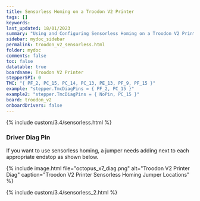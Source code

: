 ```yaml
---
title: Sensorless Homing on a Troodon V2 Printer
tags: []
keywords: 
last_updated: 18/01/2023
summary: "Using and Configuring Sensorless Homing on a Troodon V2 Printer"
sidebar: mydoc_sidebar
permalink: troodon_v2_sensorless.html
folder: mydoc
comments: false
toc: false
datatable: true
boardname: Troodon V2 Printer
stepperSPI: 0
TMC: "{ PF_2, PC_15, PC_14, PC_13, PE_13, PF_9, PF_15 }"
example: "stepper.TmcDiagPins = { PF_2, PC_15 }"
example2: "stepper.TmcDiagPins = { NoPin, PC_15 }"
board: troodon_v2
onboardDrivers: false
---
```


{% include custom/3.4/sensorless.html %}

### Driver Diag Pin

If you want to use sensorless homing, a jumper needs adding next to each appropriate endstop as shown below.

{% include image.html file="octopus_x7_diag.png" alt="Troodon V2 Printer Diag" caption="Troodon V2 Printer Sensorless Homing Jumper Locations" %}

{% include custom/3.4/sensorless_2.html %}
